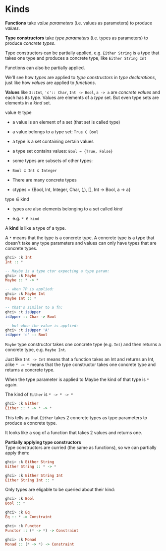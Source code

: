 # Kinds

**Functions** take 
*value parameters* (i.e. values as parameters) 
to produce *values*.

**Type constructors** take 
*type parameters* (i.e. types as parameters) 
to produce *concrete types*. 

Type constructors can be partially applied, e.g. 
`Either String` is a type that takes one type and 
produces a concrete type, like `Either String Int`

Functions can also be partially applied.

We'll see how *types* are applied to *type constructors* in *type declarations*,
just like how *values* are applied to *functions*.

**Values** like `3::Int`, `'c':: Char`, `Int -> Bool`, `a -> a` are *concrete values* and each has its type. Values are elements of a *type* set. But even type sets are elements in a *kind* set.

value ∈ type
  * a value is an element of a set (that set is called type)
  - a value belongs to a type set: `True ∈ Bool`
  * a type is a set containing certain values
  - a type set contains values: `Bool = {True, False}`
  * some types are subsets of other types:
  - `Bool ⊆ Int ⊆ Integer`
  * There are many concrete types
  - ctypes = {Bool, Int, Integer, Char, (,), [], Int -> Bool, a -> a}

type ∈ kind
  * types are also elements belonging to a set called *kind*
  - e.g. `* ∈ kind`


A **kind** is like a type of a type.

A `*` means that the type is a concrete type. A concrete type is a type that doesn't take any type parameters and values can only have types that are concrete types.

```hs
ghci> :k Int
Int :: *

-- Maybe is a type ctor expecting a type param:
ghci> :k Maybe
Maybe :: * -> *

-- when TP is applied:
ghci> :k Maybe Int
Maybe Int :: *

-- that's similar to a fn:
ghci> :t isUpper
isUpper :: Char -> Bool

-- but when the value is applied:
ghci> :t isUpper 'A'
isUpper 'c' :: Bool
```

`Maybe` type constructor takes one concrete type (e.g. `Int`) and then returns a concrete type, e.g. `Maybe Int`.

Just like `Int -> Int` means that a function takes an Int and returns an Int, 
alike `* -> *` means that the type constructor takes one concrete type and returns a concrete type.

When the type parameter is applied to Maybe the kind of that type is `*` again.


The kind of `Either` is `* -> * -> *`

```hs
ghci> :k Either
Either :: * -> * -> *
```

This tells us that `Either` takes 2 concrete types as type parameters to produce a concrete type.

It looks like a sog of a function that takes 2 values and returns one.


**Partially applying type constructors**   
Type constructors are curried (the same as functions), so we can partially apply them:

```hs
ghci> :k Either String
Either String :: * -> *

ghci> :k Either String Int
Either String Int :: *
```

Only types are eligable to be queried about their kind:
 
```hs
ghci> :k Bool
Bool :: *

ghci> :k Eq
Eq :: * -> Constraint

ghci> :k Functor 
Functor :: (* -> *) -> Constraint

ghci> :k Monad
Monad :: (* -> *) -> Constraint
```
